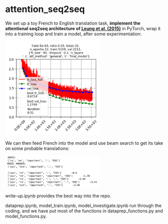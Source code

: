 # attention_seq2seq

We set up a toy French to English translation task, __implement the attentional seq2seq architecture of [Leung et al. (2015)](https://arxiv.org/pdf/1508.04025)__ in PyTorch, wrap it into a training loop and train a model, after some experimentation:

<img src="results/5e-03_0.05_32_{'h_size':90,'dropout':0.2,'n_layers':2,'att_method':'general','c':'final_model'}.png" alt="pic" width="300"/>
                  
We can then feed French into the model and use beam search to get its take on some probable translations:

<img src="write-up_pics/e.png" alt="pic" width="300"/>


write-up.ipynb provides the best way into the repo.

dataprep.ipynb, model_train.ipynb, model_investigate.ipynb run through the coding, and we have put most of the functions in dataprep_functions.py and model_functions.py. 

